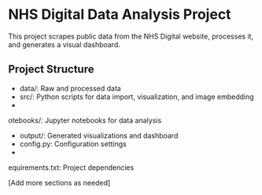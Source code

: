 # NHS Digital Data Analysis Project

This project scrapes public data from the NHS Digital website, processes it, and generates a visual dashboard.

## Project Structure

- data/: Raw and processed data
- src/: Python scripts for data import, visualization, and image embedding
- 
otebooks/: Jupyter notebooks for data analysis
- output/: Generated visualizations and dashboard
- config.py: Configuration settings
- equirements.txt: Project dependencies

[Add more sections as needed]
